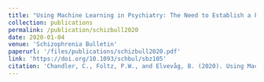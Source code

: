 ```yaml
---
title: "Using Machine Learning in Psychiatry: The Need to Establish a Framework That Nurtures Trustworthiness"
collection: publications
permalink: /publication/schizbull2020
date: 2020-01-04
venue: 'Schizophrenia Bulletin'
paperurl: '/files/publications/schizbull2020.pdf'
link: 'https://doi.org/10.1093/schbul/sbz105'
citation: 'Chandler, C., Foltz, P.W., and Elvevåg, B. (2020). Using Machine Learning in Psychiatry: The Need to Establish a Framework That Nurtures Trustworthiness. Schizophrenia Bulletin. Volume 46, Issue 1, pp. 1114.'
---
```

